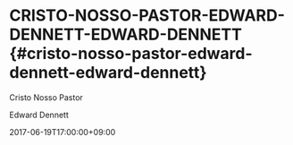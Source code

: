 # CRISTO-NOSSO-PASTOR-EDWARD-DENNETT-EDWARD-DENNETT {#cristo-nosso-pastor-edward-dennett-edward-dennett}

Cristo Nosso Pastor

Edward Dennett

2017-06-19T17:00:00+09:00